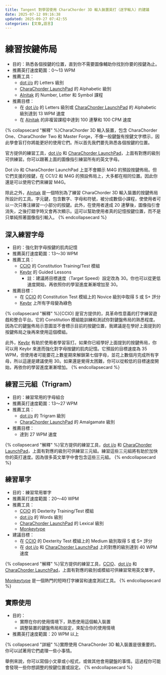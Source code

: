 ```yaml
---
title: Tangent 對學習使用 CharaChorder 3D 輸入裝置英打（逐字輸入）的建議
date: 2025-07-12 09:16:38
updated: 2025-09-27 07:42:55
categories: [文章,語言]
---
```

# 練習按鍵佈局

- 目的：熟悉各個按鍵的位置，直到你不需要圖像輔助你找到你要的按鍵為止。
- 推薦英打速度範圍：0～13 WPM
- 推薦工具：
  - [dot i/o](https://www.iq-eq.io/#/) 的 Letters 級別
  - [CharaChorder LaunchPad](https://launchpad.charachorder.com/#/) 的 Alphabetic 級別
  - [Alnitak](https://andy23512.github.io/alnitak/) 的 Number, Letter 和 Symbol 課程
- 推薦目標：
  - 在 [dot i/o](https://www.iq-eq.io/#/) 的 Letters 級別或 [CharaChorder LaunchPad](https://launchpad.charachorder.com/#/) 的 Alphabetic 級別達到 13 WPM 速度
  - 在 [Alnitak](https://andy23512.github.io/alnitak/) 的非複習課程中達到 100 連擊和 100 CPM 速度

{% collapsecard "解釋" %}CharaChorder 3D 輸入裝置，包含 CharaChorder One、CharaChorder Two 和 Master Forge，不像一般鍵盤有按鍵文字標示，因此學會盲打你將能更好的使用它們。所以首先我們要先熟悉各個按鍵的位置。

官方提供的練習工具，[dot i/o](https://www.iq-eq.io/#/) 和 [CharaChorder LaunchPad](https://launchpad.charachorder.com/#/)，上面有對應的級別可供練習。你可以跟著上面的圖像指引練習所有的英文字母。

Dot i/o 和 CharaChorder LaunchPad 上並不會顯示 M4G 的預設按鍵佈局。但它們支援的按鍵，在 CC1/2 和 M4G 的預設佈局上，大多都在相同位置。因此你還是可以使用它們來練習 M4G。

除此之外，[Alnitak](https://andy23512.github.io/alnitak/) 是一個特別為了練習 CharaChorder 3D 輸入裝置的按鍵佈局所設計的工具。字元鍵，包含數字、字母和符號，被分成數個小課程，使使用者可以一次只專注練習一小部分的按鍵。此外，在使用者達成 20 連擊後，圖像指引會消失，之後打錯字時又會再次顯示。這可以幫助使用者真的記憶按鍵位置，而不是只單純照著圖像指引輸入。
{% endcollapsecard %}

## 深入練習字母

- 目的：強化對字母按鍵的肌肉記憶
- 推薦英打速度範圍：13～30 WPM
- 推薦工具：
  - [CCIO](https://adventure.charachorder.io/) 的 Constitution Training/Test 模組
  - [Keybr](https://www.keybr.com/) 的 Guided Lessons
    - 註：建議將目標速度（Target Speed）設定改為 30。你也可以從更低速度開始，再依照你的學習進度漸漸增加至 30。
- 推薦目標：
  - 在 [CCIO](https://adventure.charachorder.io/) 的 Constitution Test 模組上的 Novice 級別中取得 S 或 S+ 評分
  - [Keybr](https://www.keybr.com/) 上所有字母變為綠色

{% collapsecard "解釋" %}[CCIO] 是官方提供的，具革命性意義的打字練習遊戲和整合平台。它的 Constitution 模組能訓練和測試你對鍵盤佈局的熟悉程度。因為它的鍵盤佈局示意圖並不會標示目前的按鍵位置，我建議是在學好上面提到的按鍵佈局之後再來使用這個模組。

此外，[Keybr](https://www.keybr.com/) 有助於使用者學習盲打。如果你已經學好上面提到的按鍵佈局，你可以用 Keybr 來進而強化對字母按鍵的肌肉記憶。它預設的目標速度為 35 WPM，但使用者可能要花上數星期來解鎖第七個字母，並花上數個月完成所有字母，所以這邊是建議使用 30。如果還是覺得太困難，你可以從較低的目標速度開始，再依你的學習進度漸漸增加。
{% endcollapsecard %}

## 練習三元組（Trigram）

- 目的：練習常用的字母組合
- 推薦英打速度範圍：13～27 WPM
- 推薦工具：
  - [dot i/o](https://www.iq-eq.io/#/) 的 Trigram 級別
  - [CharaChorder LaunchPad](https://launchpad.charachorder.com/#/) 的 Amalgamate 級別
- 推薦目標：
  - 達到 27 WPM 速度

{% collapsecard "解釋" %}官方提供的練習工具，[dot i/o](https://www.iq-eq.io/#/) 和 [CharaChorder LaunchPad](https://launchpad.charachorder.com/#/)，上面有對應的級別可供練習三元組。練習這些三元組將有助於加快你的英打速度。因為很多英文單字中會包含這些三元組。
{% endcollapsecard %}

## 練習單字

- 目的：練習常用單字
- 推薦英打速度範圍：20～40 WPM
- 推薦工具：
  - [CCIO](https://adventure.charachorder.io/) 的 Dexterity Training/Test 模組
  - [dot i/o](https://www.iq-eq.io/#/) 的 Words 級別
  - [CharaChorder LaunchPad](https://launchpad.charachorder.com/#/) 的 Lexical 級別
  - [Monkeytype](https://monkeytype.com/)
- 建議目標：
  - 在 [CCIO](https://adventure.charachorder.io/) 的 Dexterity Test 模組上的 Medium 級別取得 S 或 S+ 評分
  - 在 [dot i/o](https://www.iq-eq.io/#/) 和 [CharaChorder LaunchPad](https://launchpad.charachorder.com/#/) 上的對應的級別達到 40 WPM 速度

{% collapsecard "解釋" %}官方提供的練習工具，[CCIO](https://adventure.charachorder.io/)、[dot i/o](https://www.iq-eq.io/#/) 和 [CharaChorder LaunchPad](https://launchpad.charachorder.com/#/)，上面有對應的級別或模組可供練習常用英文單字。

[Monkeytype](https://monkeytype.com/) 是一個熱門的短時打字練習和速度測試工具。
{% endcollapsecard %}

## 實際使用

- 目的：
  - 實際在你的使用情境下，熟悉使用這個輸入裝置
  - 調整裝置的鍵盤佈局和設定，來配合你的使用情境
- 推薦英打速度範圍：20 WPM 以上

{% collapsecard "詳細" %}實際使用 CharaChorder 3D 輸入裝置是很重要的。你可以試著用它們處理一些小事情。

舉例來說，你可以寫個小文章或小程式，或做其他會用鍵盤的事情。這過程你可能會發現一些你想調整的按鍵位置或設定。
{% endcollapsecard %}
